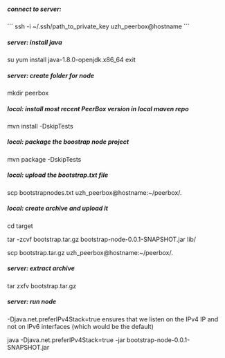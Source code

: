 ##### connect to server:
´´´
ssh -i ~/.ssh/path_to_private_key uzh_peerbox@hostname
´´´

##### server: install java
su
yum install java-1.8.0-openjdk.x86_64
exit

##### server: create folder for node
mkdir peerbox

##### local: install most recent PeerBox version in local maven repo
mvn install -DskipTests

##### local: package the boostrap node project
mvn package -DskipTests

##### local: upload the bootstrap.txt file
scp bootstrapnodes.txt uzh_peerbox@hostname:~/peerbox/.

##### local: create archive and upload it 
cd target

tar -zcvf bootstrap.tar.gz bootstrap-node-0.0.1-SNAPSHOT.jar lib/

scp bootstrap.tar.gz  uzh_peerbox@hostname:~/peerbox/. 

##### server: extract archive
tar zxfv bootstrap.tar.gz

##### server: run node 
-Djava.net.preferIPv4Stack=true ensures that we listen on the IPv4 IP and not on IPv6 interfaces (which would be the default)

java -Djava.net.preferIPv4Stack=true -jar bootstrap-node-0.0.1-SNAPSHOT.jar
